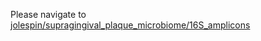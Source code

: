 
Please navigate to [jolespin/supragingival_plaque_microbiome/16S_amplicons](https://github.com/jolespin/supragingival_plaque_microbiome/tree/master/16S_amplicons/Data)

